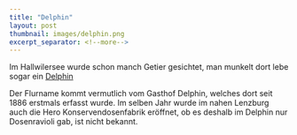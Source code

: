 ```yaml
---
title: "Delphin"
layout: post
thumbnail: images/delphin.png
excerpt_separator: <!--more-->
---
```


Im Hallwilersee wurde schon manch Getier gesichtet, man munkelt dort lebe sogar ein [Delphin](https://s.geo.admin.ch/zv45035rntpk)

Der Flurname kommt vermutlich vom Gasthof Delphin, welches dort seit 1886 erstmals erfasst wurde. Im selben Jahr wurde im nahen Lenzburg auch die Hero Konservendosenfabrik eröffnet, ob es deshalb im Delphin nur Dosenravioli gab, ist nicht bekannt. 
<!--more-->

